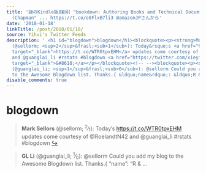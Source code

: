```yaml
---
title: '謎のKindle版8割引 "bookdown: Authoring Books and Technical Documents with R Markdown
  (Chapman" ... https://t.co/e8FlxB7li3 @amazonJPさんから'
date: '2018-01-18'
linkTitle: /post/2018/01/18/
source: Yihui's Twitter Feeds
description: ' <h1 id="blogdown">blogdown</h1><blockquote><p><strong>Mark Sellors</strong>
  (@sellorm; <sup>2</sup>&frasl;<sub>1</sub>): Today&rsquo;s <a href="https://t.co/WTR0tpxEHM"
  target="_blank">https://t.co/WTR0tpxEHM</a> updates come courtesy of @RoelandtN42
  and @guanglai_li #rstats #blogdown <a href="https://twitter.com/xieyihui/status/953739834367062016"
  target="_blank">&#8618;</a></p></blockquote><!-- --><blockquote><p><strong>GL Li</strong>
  (@guanglai_li; <sup>1</sup>&frasl;<sub>0</sub>): @sellorm Could you add my blog
  to the Awesome Blogdown list. Thanks.{ &ldquo;name&rdquo;: &ldquo;R &amp; ...'
disable_comments: true
---
```

 <h1 id="blogdown">blogdown</h1><blockquote><p><strong>Mark Sellors</strong> (@sellorm; <sup>2</sup>&frasl;<sub>1</sub>): Today&rsquo;s <a href="https://t.co/WTR0tpxEHM" target="_blank">https://t.co/WTR0tpxEHM</a> updates come courtesy of @RoelandtN42 and @guanglai_li #rstats #blogdown <a href="https://twitter.com/xieyihui/status/953739834367062016" target="_blank">&#8618;</a></p></blockquote><!-- --><blockquote><p><strong>GL Li</strong> (@guanglai_li; <sup>1</sup>&frasl;<sub>0</sub>): @sellorm Could you add my blog to the Awesome Blogdown list. Thanks.{ &ldquo;name&rdquo;: &ldquo;R &amp; ...